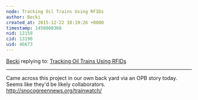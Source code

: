```yaml
---
node: Tracking Oil Trains Using RFIDs
author: Becki
created_at: 2015-12-22 18:19:26 +0000
timestamp: 1450808366
nid: 12159
cid: 13190
uid: 46673
---
```




[Becki](../profile/Becki) replying to: [Tracking Oil Trains Using RFIDs](../notes/tonyc/08-20-2015/tracking-oil-trains-using-rfids)

----
Came across this project in our own back yard via an OPB story today. Seems like they'd be likely collaborators.  http://snocogreennews.org/trainwatch/